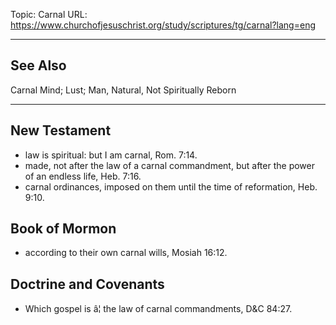 Topic: Carnal
URL: https://www.churchofjesuschrist.org/study/scriptures/tg/carnal?lang=eng

---

## See Also

Carnal Mind; Lust; Man, Natural, Not Spiritually Reborn

---

## New Testament

- law is spiritual: but I am carnal, Rom. 7:14.
- made, not after the law of a carnal commandment, but after the power of an endless life, Heb. 7:16.
- carnal ordinances, imposed on them until the time of reformation, Heb. 9:10.

## Book of Mormon

- according to their own carnal wills, Mosiah 16:12.

## Doctrine and Covenants

- Which gospel is â¦ the law of carnal commandments, D&C 84:27.

